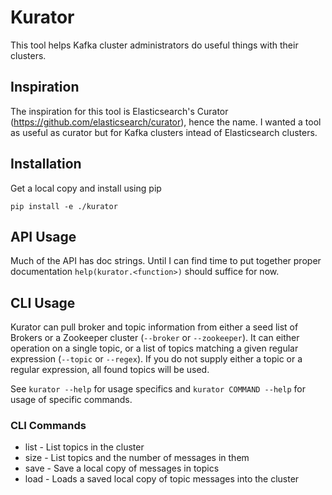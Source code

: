 # Kurator

This tool helps Kafka cluster administrators do useful things with their clusters.

## Inspiration

The inspiration for this tool is Elasticsearch's Curator (https://github.com/elasticsearch/curator), hence the name. I wanted a tool as useful as curator but for Kafka clusters intead of Elasticsearch clusters.

## Installation

Get a local copy and install using pip

    pip install -e ./kurator

## API Usage

Much of the API has doc strings. Until I can find time to put together proper documentation `help(kurator.<function>)` should suffice for now.

## CLI Usage

Kurator can pull broker and topic information from either a seed list of Brokers or a Zookeeper cluster (`--broker` or `--zookeeper`). It can either operation on a single topic, or a list of topics matching a given regular expression (`--topic` or `--regex`). If you do not supply either a topic or a regular expression, all found topics will be used.

See `kurator --help` for usage specifics and `kurator COMMAND --help` for usage of specific commands.

### CLI Commands

* list - List topics in the cluster
* size - List topics and the number of messages in them
* save - Save a local copy of messages in topics
* load - Loads a saved local copy of topic messages into the cluster

